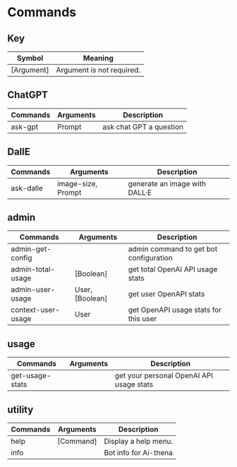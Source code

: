 # Commands

## Key 
| Symbol      | Meaning                        |
|-------------|--------------------------------|
| [Argument]  | Argument is not required.      |

## ChatGPT
| Commands | Arguments | Description             |
|----------|-----------|-------------------------|
| ask-gpt  | Prompt    | ask chat GPT a question |

## DallE
| Commands  | Arguments          | Description                   |
|-----------|--------------------|-------------------------------|
| ask-dalle | image-size, Prompt | generate an image with DALL·E |

## admin
| Commands           | Arguments       | Description                            |
|--------------------|-----------------|----------------------------------------|
| admin-get-config   |                 | admin command to get bot configuration |
| admin-total-usage  | [Boolean]       | get total OpenAI API usage stats       |
| admin-user-usage   | User, [Boolean] | get user OpenAPI stats                 |
| context-user-usage | User            | get OpenAPI usage stats for this user  |

## usage
| Commands        | Arguments | Description                              |
|-----------------|-----------|------------------------------------------|
| get-usage-stats |           | get your personal OpenAI API usage stats |

## utility
| Commands | Arguments | Description           |
|----------|-----------|-----------------------|
| help     | [Command] | Display a help menu.  |
| info     |           | Bot info for Ai-thena |

